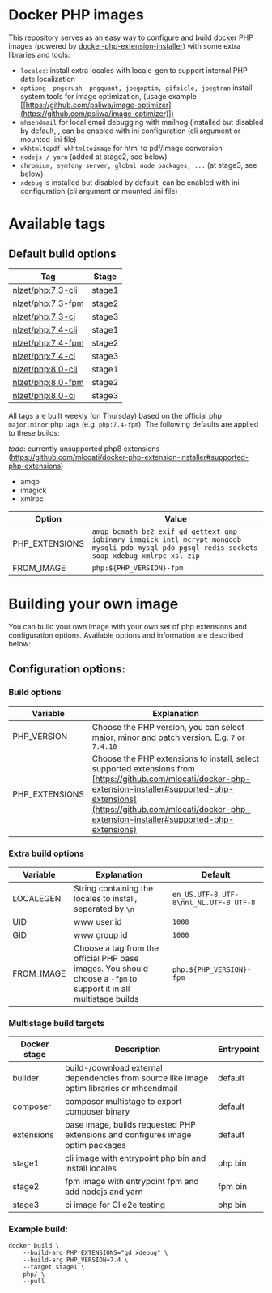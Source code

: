 # Docker PHP images
This repository serves as an easy way to configure and build docker PHP images (powered by [docker-php-extension-installer]([https://github.com/mlocati/docker-php-extension-installer](https://github.com/mlocati/docker-php-extension-installer))) with some extra libraries and tools:
* `locales`: install extra locales with locale-gen to support internal PHP date localization
* `optipng  pngcrush  pngquant, jpegoptim, gifsicle, jpegtran` install system tools for image optimization, (usage example [[https://github.com/psliwa/image-optimizer](https://github.com/psliwa/image-optimizer)])
* `mhsendmail` for local email debugging with mailhog (installed but disabled by default, , can be enabled with ini configuration (cli argument or mounted .ini file)
* `wkhtmltopdf wkhtmltoimage` for html to pdf/image conversion
* `nodejs / yarn` (added at stage2, see below)
* `chromium, symfony server, global node packages, ...` (at stage3, see below)
* `xdebug` is installed but disabled by default, can be enabled with ini configuration (cli argument or mounted .ini file)

# Available tags

## Default build options

| Tag | Stage |
|--|--|
| [nlzet/php:7.3-cli](https://hub.docker.com/r/nlzet/php/tags) | stage1 |
| [nlzet/php:7.3-fpm](https://hub.docker.com/r/nlzet/php/tags) | stage2 |
| [nlzet/php:7.3-ci](https://hub.docker.com/r/nlzet/php/tags) | stage3 |
| [nlzet/php:7.4-cli](https://hub.docker.com/r/nlzet/php/tags) | stage1 |
| [nlzet/php:7.4-fpm](https://hub.docker.com/r/nlzet/php/tags) | stage2 |
| [nlzet/php:7.4-ci](https://hub.docker.com/r/nlzet/php/tags) | stage3 |
| [nlzet/php:8.0-cli](https://hub.docker.com/r/nlzet/php/tags) | stage1 |
| [nlzet/php:8.0-fpm](https://hub.docker.com/r/nlzet/php/tags) | stage2 |
| [nlzet/php:8.0-ci](https://hub.docker.com/r/nlzet/php/tags) | stage3 |

All tags are built weekly (on Thursday) based on the official php `major.minor` php tags (e.g. `php:7.4-fpm`). The following defaults are applied to these builds:


*todo*: currently unsupported php8 extensions (https://github.com/mlocati/docker-php-extension-installer#supported-php-extensions)

* amqp
* imagick
* xmlrpc

| Option | Value |
|--|--|
| PHP_EXTENSIONS | `amqp bcmath bz2 exif gd gettext gmp igbinary imagick intl mcrypt mongodb mysqli pdo_mysql pdo_pgsql redis sockets soap xdebug xmlrpc xsl zip` |
| FROM_IMAGE | `php:${PHP_VERSION}-fpm` |
  
# Building your own image  

You can build your own image with your own set of php extensions and configuration options.
Available options and information are described below:

## Configuration options:  
  
### Build options

| Variable | Explanation |  
|--|--|
|PHP_VERSION|Choose the PHP version, you can select major, minor and patch version. E.g. `7` or `7.4.10`|
|PHP_EXTENSIONS|Choose the PHP extensions to install, select supported extensions from [https://github.com/mlocati/docker-php-extension-installer#supported-php-extensions](https://github.com/mlocati/docker-php-extension-installer#supported-php-extensions)|

### Extra build options

| Variable | Explanation | Default | 
|--|--|--|
|LOCALEGEN|String containing the locales to install, seperated by `\n`|`en_US.UTF-8 UTF-8\nnl_NL.UTF-8 UTF-8`|
|UID| www user id | `1000` |
|GID| www group id | `1000` |
|FROM_IMAGE|Choose a tag from the official PHP base images. You should choose a `-fpm` to support it in all multistage builds | `php:${PHP_VERSION}-fpm`|

### Multistage build targets

| Docker stage | Description | Entrypoint |
|--|--|--| 
| builder | build-/download external dependencies from source like image optim libraries or mhsendmail | default |
| composer | composer multistage to export composer binary | default |
| extensions | base image, builds requested PHP extensions and configures image optim packages | default |
| stage1 | cli image with entrypoint php bin and install locales | php bin |
| stage2 | fpm image with entrypoint fpm and add nodejs and yarn | fpm bin |
| stage3 | ci image for CI e2e testing | php bin |
  
### Example build:

    docker build \
	    --build-arg PHP_EXTENSIONS="gd xdebug" \
	    --build-arg PHP_VERSION=7.4 \
	    --target stage1 \
	    php/ \
	    --pull
